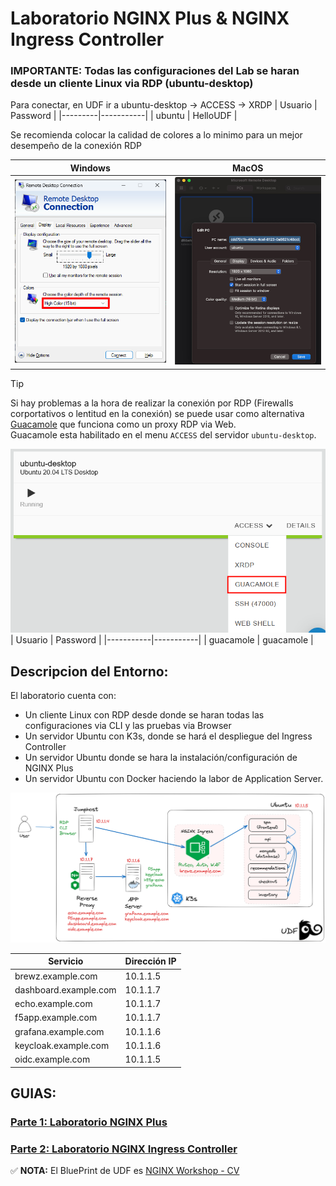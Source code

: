 # Laboratorio NGINX Plus & NGINX Ingress Controller

### IMPORTANTE: Todas las configuraciones del Lab se haran desde un cliente Linux via RDP (ubuntu-desktop)

Para conectar, en UDF ir a ubuntu-desktop -> ACCESS -> XRDP
| Usuario | Password  |
|---------|-----------|
| ubuntu  | HelloUDF  |

Se recomienda colocar la calidad de colores a lo minimo para un mejor desempeño de la conexión RDP

| Windows                              | MacOS                            |
|--------------------------------------|----------------------------------|
| ![RDP Windows](docs/rdp-windows.png) | ![RDP Windows](docs/rdp-mac.png) |

> [!TIP]
> Si hay problemas a la hora de realizar la conexión por RDP (Firewalls corportativos o lentitud en la conexión) se puede usar como alternativa [Guacamole](https://guacamole.apache.org/) que funciona como un proxy RDP via Web.\
> Guacamole esta habilitado en el menu `ACCESS` del servidor `ubuntu-desktop`.

![Guacamole](docs/guacamole.png)
| Usuario   | Password  |
|-----------|-----------|
| guacamole | guacamole |

## Descripcion del Entorno:

El laboratorio cuenta con:
- Un cliente Linux con RDP desde donde se haran todas las configuraciones via CLI y las pruebas via Browser
- Un servidor Ubuntu con K3s, donde se hará el despliegue del Ingress Controller
- Un servidor Ubuntu donde se hara la instalación/configuración de NGINX Plus
- Un servidor Ubuntu con Docker haciendo la labor de Application Server.

![Topologia](docs/topology-lab.png)

| **Servicio**          | **Dirección IP** |
|-----------------------|------------------|
| brewz.example.com     | 10.1.1.5         |
| dashboard.example.com | 10.1.1.7         |
| echo.example.com      | 10.1.1.7         |
| f5app.example.com     | 10.1.1.7         |
| grafana.example.com   | 10.1.1.6         |
| keycloak.example.com  | 10.1.1.6         |
| oidc.example.com      | 10.1.1.5         |


## GUIAS:
### [Parte 1: Laboratorio NGINX Plus](https://github.com/cavalen/nginx-workshop-cv/tree/main/docs/nginx#instrucciones-lab-nginx-plus)

### [Parte 2: Laboratorio NGINX Ingress Controller](https://github.com/cavalen/nginx-workshop-cv/tree/main/docs/k8s)

:white_check_mark: **NOTA:** El BluePrint de UDF es [NGINX Workshop - CV](https://udf.f5.com/b/5d80a425-35e6-47fa-8753-bb7eedbd00ef#documentation)